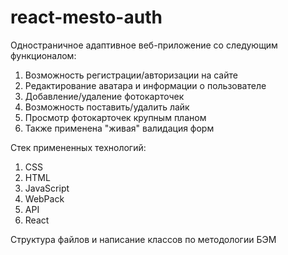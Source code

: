 # react-mesto-auth

  Одностраничное адаптивное веб-приложение со следующим функционалом:
1. Возможность регистрации/авторизации на сайте
2. Редактирование аватара и информации о пользователе
3. Добавление/удаление фотокарточек
4. Возможность поставить/удалить лайк
5. Просмотр фотокарточек крупным планом
6. Также применена "живая" валидация форм

  Стек примененных технологий:
1. CSS
2. HTML
3. JavaScript
4. WebPack
5. API
6. React

Структура файлов и написание классов по методологии БЭМ

